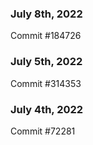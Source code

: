 ### July 8th, 2022

Commit #184726

### July 5th, 2022

Commit #314353


### July 4th, 2022

Commit #72281
